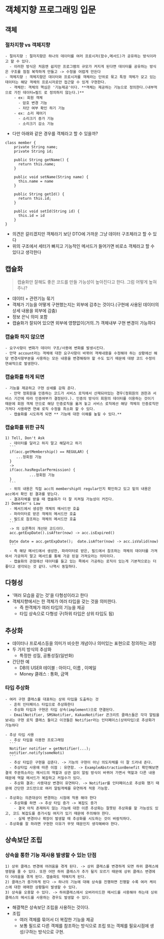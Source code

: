 # 객체지향 프로그래밍 입문
## 객체
  ### 절차지향 vs 객체지향
    - 절차지향 : 절자지향은 하나의 데이터를 여러 프로시저(함수,메서드)가 공유하는 방식이라고 할 수 있다.
      - 이러한 방식은 처음엔 쉽지만 프로그램의 규모가 커지게 된다면 데이터를 공유하는 방식은 구조를 점점 복작하게 만들고 -> 수정을 어렵게 만든다
    - 객체지향 : 객체지향은 데이터와 프로시저를 객체라는 단위로 묶고 특정 객체가 갖고 있는 데이터는 해당 객체의 프로시저로만 접근할 수 있게 구현한다.
      - 객체란: 객체의 핵심은 '기능제공'이다. **객체는 제공하는 기능으로 정의한다.(내부적으로 가진 데이터=필드 로 정의하지 않는다.)**
        - ex: 회원 객체
          - 암호 변경 기능
          - 차단 여부 확인 하기 기능
        - ex: 소리 제어기
          - 소리크기 증가 기능
          - 소리크기 감소 기능
  - 다만 아래와 같은 경우를 객체라고 할 수 있을까?
  ```
  class member {
      private String name;
      private String id;

      public String getName() {
        return this.name;
      }

      public void setName(String name) {
        this.name = name
      }

      public String getId() {
        return this.id;
      }

      public void setId(String id) {
        this.id = id
      }
  }
  ```
  - 의견은 갈리겠지만 객체라기 보단 DTO에 가까운 그냥 데이터 구조체라고 할 수 있다
  - 위의 구조에서 세터가 빠지고 기능적인 메서드가 들어가면 비로소 객체라고 할 수 있다고 생각한다
## 캡슐화
  > 캡슐화만 잘해도 좋은 코드를 만들 가능성이 높아진다고 한다. 그럼 어떻게 높혀주나?
  - 데이터 + 관련기능 묶기
  - 객체가 기능을 어떻게 구현했는지는 외부에 감추는 것이다.(구현에 사용된 데이터의 상세 내용을 외부에 감춤)
  - 정보 은닉 의미 포함
  - 캡슐화가 잘되어 있으면 외부에 영향없이(거의..?) 객체내부 구현 변경이 가능하다

  ### 캡슐화 하지 않으면
    - 요구사항이 변화가 데이터 구조/사용에 변화를 발생시킨다.
    - 만약 account라는 객체에 대한 요구사항이 바뀌어 객체내용을 수정해야 하는 상황에선 해당 변경사항부분을 사용하는 모든 내용을 변경해줘야 할 수도 있기 때문에 대량 코드 수정이 연쇄적으로 발생한다.

  ### 캡슐화를 하게 되면
    - 기능을 제공하고 구현 상세를 감춰 준다.
      - 만약 정회원을 인증하는 코드가 서비스 로직에서 산재되어있는 경우(정회원의 권한과 서비스 기간에 따라 인증여부가 결정된다.). 인증의 방식이 회원의 데이터를 이용하는 것이기 때문에 회원 객체 안으로 해당 인증로직을 옮겨 놓고 서비스 로직에선 해당 객체의 인증로직만 가져다 사용하면 연쇄 로직 수정을 최소화 할 수 있다.
      - 캡슐화를 시도하게 되면 ** 기능에 대한 이해를 높힐 수 있다.**

  ### 캡슐화를 위한 규칙
    1) Tell, Don't Ask
      - 데이터를 달라고 하지 말고 해달라고 하기
      ```
      if(acc.getMembership() == REGULAR) {
         ...정회원 기능
      }
      ->
      if(acc.hasRegularPermission) {
               ...정회원 기능
      }
      ```
      - 위의 내용은 직접 acc의 membership이 regular인지 확인하고 있고 밑의 내용은 acc에서 확인 된 결과를 받는다.
      - 결과자체를 받을 때 캡슐화가 더 잘 치켜질 가능성이 커진다.
    2) Demeter's Law
      - 메서드에서 생성한 객체의 메서드만 호출
      - 파라미터로 받은 객체의 메서드만 호출
      - 필드로 참조하는 객체의 메서드만 호출
      ```
      -> 의 오른쪽이 개선된 코드이다.
      acc.getExpDate().isAfter(now) -> acc.isExpired()

      Date date = acc.getExpDate();  date.isAfter(now) -> acc.isValid(now)
      ```
      - 즉 해당 메서드에서 생성한, 파라미터로 받은, 필드에서 참조하는 객체의 데이터를 가져와서 가공하지 말고 메서드를 통해 가공 된걸 가져오라는 의미이다.
      - 캡슐화의 관점에선 데이터를 들고 있는 쪽에서 가공하는 로직이 있는게 기본적으로는 더 좋다고 생각되는 것 같다. 나역시 동일하다.

## 다형성
  - '여러 모습을 같는 것'을 다형성이라고 한다
  - 객체지향에서는 한 객체가 여러 타입을 갖는 것을 의미한다.
    - 즉 한객체가 여러 타입의 기능을 제공
    - 타입 상속으로 다형성 구(하위 타입은 상위 타입도 됨)

## 추상화
  - 데이터나 프로세스등을 의미가 비슷한 개념이나 의미있는 표현으로 정의하는 과정
  - 두 가지 방식의 추상화
    - 특정한 성질, 공통성질(일반화)
  - 간단한 예
    - DB의 USER 테이블 : 아이디, 이름 , 이메일
    - Money 클래스 : 통화, 금액

  ### 타입 추상화
    - 여러 구현 클래스를 대표하는 상위 타입을 도출하는 것
      - 흔히 인터페이스 타입으로 추상화한다
      - 추상화 타입과 구현은 타입 상속(implement)으로 연결된다.
      - EmailNotifier, SMSNotifier, KakaoNotifier 콘크리트 클래스들은 각각 알림을 보내는 구현 로직 클래스 들이고 이것들은 Notifier라는 인터페이스(상위타입)로 추상화가 가능하다

    - 추상 타입 사용
      - 추상 타입을 이용한 프로그래밍
      ```
      Notifier notifier = getNotifier(...);
      notifier.notify(someNoti)
      ```
      - 추상 타입은 구현을 감춘다. -> 기능의 구현이 아닌 의도자체를 더 잘 드러내 준다.
      - 추상타입 사용에 따른 이점 : 유연함. -> ExampleAbstractionBenefit 확인해보면 결국 주문취소라는 메서드의 역할과 상관 없이 알림 방식이 바뀌어 가면서 역할과 다른 내용 때문에 역할 메서드가 복잡하고 커질수가 있다.
      - 추상화 결과: 사용대상 변경이 유연하다. -> Notifier를 인터페이스로 추상화 했기 때문에 간단한 코드만으로 여러 알림객체를 유연하게 적용 가능함.

    - 추상화는 의존대상이 변경하는 시점에 적용 해야 한다
      - 추상화를 하면 -> 추상 타입 증가 -> 복잡도 증가
        - 결국 아직 존재하지 않는 기능에 대한 이른 추상화는 잘못된 추상화를 할 가능성도 있고, 코드 복잡도를 증가시킬 여지가 있기 때문에 주의해야 한다.
        - 실제 변경이나 확장이 발생할 때 추상화를 시도하는 것이 바람직하다.
    - 추상화를 잘 하려면 구현한 이유가 무엇 때문인지 생각해봐야 한다.

## 상속보단 조립
  ### 상속을 통한 기능 재사용 발생할 수 있는 단점
    1) 상위 클래스 변경에 어려움을 겪게 된다. -> 상위 클래스를 변경하게 되면 하위 클래스에 영향을 줄 수 있다. 또한 어떤 하위 클래스가 추가 될지 모르기 때문에 상위 클래스 변경에 더 어려움을 겪게 된다. 캡슐화도 약해지게 된다.
    2) 클래스가 증가하게 된다 -> 하나의 기능에 대해 상속을 진행하면 진행할 수록 여러 케이스에 대한 애매한 상황들이 발생할 수 있다.
    3) 상속을 오용할 수 있다. -> 하위클래스에서 오버라이드한 메서드를 사용해야 하는데 싱위클래스의 메서드를 사용하는 경우도 발생할 수 있다.
  - 해결책은 상속보단 조립을 사용하는 것이다.
  - 조립
    - 여러 객체를 묶어서 더 복잡한 기능을 제공
    - 보통 필드로 다른 객체를 참조하는 방식으로 조립 또는 객체를 필요시점에 생성/구하는 방식으로 구현.
